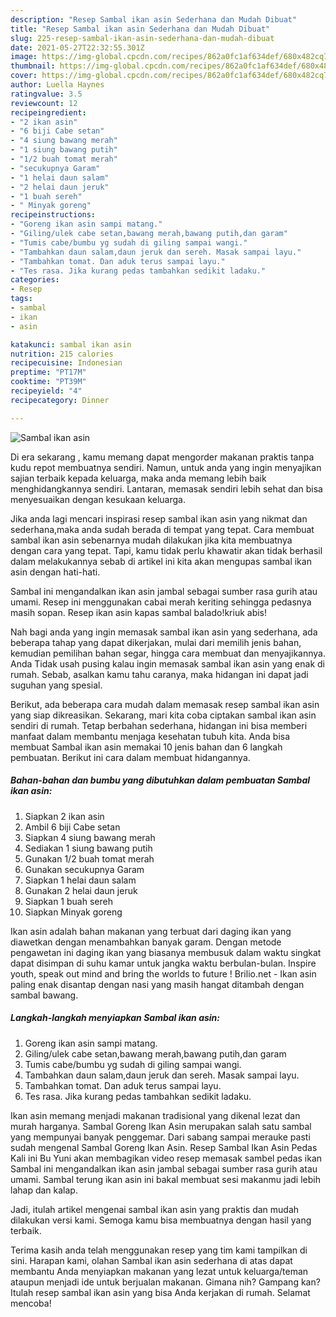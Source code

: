 ```yaml
---
description: "Resep Sambal ikan asin Sederhana dan Mudah Dibuat"
title: "Resep Sambal ikan asin Sederhana dan Mudah Dibuat"
slug: 225-resep-sambal-ikan-asin-sederhana-dan-mudah-dibuat
date: 2021-05-27T22:32:55.301Z
image: https://img-global.cpcdn.com/recipes/862a0fc1af634def/680x482cq70/sambal-ikan-asin-foto-resep-utama.jpg
thumbnail: https://img-global.cpcdn.com/recipes/862a0fc1af634def/680x482cq70/sambal-ikan-asin-foto-resep-utama.jpg
cover: https://img-global.cpcdn.com/recipes/862a0fc1af634def/680x482cq70/sambal-ikan-asin-foto-resep-utama.jpg
author: Luella Haynes
ratingvalue: 3.5
reviewcount: 12
recipeingredient:
- "2 ikan asin"
- "6 biji Cabe setan"
- "4 siung bawang merah"
- "1 siung bawang putih"
- "1/2 buah tomat merah"
- "secukupnya Garam"
- "1 helai daun salam"
- "2 helai daun jeruk"
- "1 buah sereh"
- " Minyak goreng"
recipeinstructions:
- "Goreng ikan asin sampi matang."
- "Giling/ulek cabe setan,bawang merah,bawang putih,dan garam"
- "Tumis cabe/bumbu yg sudah di giling sampai wangi."
- "Tambahkan daun salam,daun jeruk dan sereh. Masak sampai layu."
- "Tambahkan tomat. Dan aduk terus sampai layu."
- "Tes rasa. Jika kurang pedas tambahkan sedikit ladaku."
categories:
- Resep
tags:
- sambal
- ikan
- asin

katakunci: sambal ikan asin 
nutrition: 215 calories
recipecuisine: Indonesian
preptime: "PT17M"
cooktime: "PT39M"
recipeyield: "4"
recipecategory: Dinner

---
```



![Sambal ikan asin](https://img-global.cpcdn.com/recipes/862a0fc1af634def/680x482cq70/sambal-ikan-asin-foto-resep-utama.jpg)

Di era  sekarang , kamu memang dapat mengorder makanan praktis tanpa kudu repot membuatnya sendiri. Namun, untuk anda yang ingin menyajikan sajian terbaik kepada keluarga, maka anda memang lebih baik menghidangkannya sendiri. Lantaran, memasak sendiri lebih sehat dan bisa menyesuaikan dengan kesukaan keluarga.

Jika anda lagi mencari inspirasi resep sambal ikan asin yang nikmat dan sederhana,maka anda sudah berada di tempat yang tepat. Cara membuat sambal ikan asin  sebenarnya mudah dilakukan jika kita membuatnya dengan cara yang tepat. Tapi, kamu tidak perlu khawatir akan tidak berhasil dalam melakukannya 
sebab di artikel ini kita akan mengupas sambal ikan asin dengan hati-hati.  

Sambal ini mengandalkan ikan asin jambal sebagai sumber rasa gurih atau umami. Resep ini menggunakan cabai merah keriting sehingga pedasnya masih sopan. Resep ikan asin kapas sambal balado!kriuk abis!

Nah bagi anda yang ingin memasak sambal ikan asin yang sederhana, ada beberapa tahap yang dapat dikerjakan, mulai dari memilih jenis bahan, kemudian pemilihan bahan segar, hingga cara membuat dan menyajikannya. Anda Tidak usah pusing kalau ingin memasak sambal ikan asin yang enak di rumah. Sebab, asalkan kamu  tahu caranya, maka hidangan ini dapat jadi suguhan yang spesial.

Berikut, ada beberapa cara mudah dalam memasak resep sambal ikan asin yang siap dikreasikan. Sekarang, mari kita coba ciptakan sambal ikan asin sendiri di rumah. Tetap berbahan sederhana, hidangan ini bisa memberi manfaat dalam membantu menjaga kesehatan tubuh kita. Anda bisa membuat Sambal ikan asin memakai 10 jenis bahan dan 6 langkah pembuatan. Berikut ini cara dalam membuat hidangannya.

<!--inarticleads1-->

##### Bahan-bahan dan bumbu yang dibutuhkan dalam pembuatan Sambal ikan asin:

1. Siapkan 2 ikan asin
1. Ambil 6 biji Cabe setan
1. Siapkan 4 siung bawang merah
1. Sediakan 1 siung bawang putih
1. Gunakan 1/2 buah tomat merah
1. Gunakan secukupnya Garam
1. Siapkan 1 helai daun salam
1. Gunakan 2 helai daun jeruk
1. Siapkan 1 buah sereh
1. Siapkan  Minyak goreng


Ikan asin adalah bahan makanan yang terbuat dari daging ikan yang diawetkan dengan menambahkan banyak garam. Dengan metode pengawetan ini daging ikan yang biasanya membusuk dalam waktu singkat dapat disimpan di suhu kamar untuk jangka waktu berbulan-bulan. Inspire youth, speak out mind and bring the worlds to future ! Brilio.net - Ikan asin paling enak disantap dengan nasi yang masih hangat ditambah dengan sambal bawang. 

<!--inarticleads2-->

##### Langkah-langkah menyiapkan Sambal ikan asin:

1. Goreng ikan asin sampi matang.
1. Giling/ulek cabe setan,bawang merah,bawang putih,dan garam
1. Tumis cabe/bumbu yg sudah di giling sampai wangi.
1. Tambahkan daun salam,daun jeruk dan sereh. Masak sampai layu.
1. Tambahkan tomat. Dan aduk terus sampai layu.
1. Tes rasa. Jika kurang pedas tambahkan sedikit ladaku.


Ikan asin memang menjadi makanan tradisional yang dikenal lezat dan murah harganya. Sambal Goreng Ikan Asin merupakan salah satu sambal yang mempunyai banyak penggemar. Dari sabang sampai merauke pasti sudah mengenal Sambal Goreng Ikan Asin. Resep Sambal Ikan Asin Pedas Kali ini Bu Yuni akan membagikan video resep memasak sambel pedas ikan Sambal ini mengandalkan ikan asin jambal sebagai sumber rasa gurih atau umami. Sambal terung ikan asin ini bakal membuat sesi makanmu jadi lebih lahap dan kalap. 

Jadi, itulah artikel mengenai  sambal ikan asin  yang praktis dan mudah dilakukan versi kami. Semoga kamu bisa membuatnya dengan hasil yang terbaik. 

Terima kasih anda telah menggunakan resep yang tim kami tampilkan di sini. Harapan kami, olahan  Sambal ikan asin sederhana di atas dapat membantu Anda menyiapkan makanan yang lezat untuk keluarga/teman ataupun menjadi ide untuk berjualan makanan. Gimana nih? Gampang kan? Itulah resep sambal ikan asin yang bisa Anda kerjakan di rumah. Selamat mencoba!

